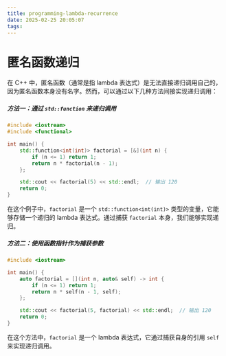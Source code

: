 ```yaml
---
title: programming-lambda-recurrence
date: 2025-02-25 20:05:07
tags:
---
```


# 匿名函数递归

在 C++ 中，匿名函数（通常是指 lambda 表达式）是无法直接递归调用自己的，因为匿名函数本身没有名字。然而，可以通过以下几种方法间接实现递归调用：

##### 方法一：通过 `std::function` 来递归调用

```c++
#include <iostream>
#include <functional>

int main() {
    std::function<int(int)> factorial = [&](int n) {
        if (n <= 1) return 1;
        return n * factorial(n - 1);
    };

    std::cout << factorial(5) << std::endl;  // 输出 120
    return 0;
}
```

在这个例子中，`factorial` 是一个 `std::function<int(int)>` 类型的变量，它能够存储一个递归的 lambda 表达式。通过捕获 `factorial` 本身，我们能够实现递归。

##### 方法二：使用函数指针作为捕获参数

```c++
#include <iostream>

int main() {
    auto factorial = [](int n, auto& self) -> int {
        if (n <= 1) return 1;
        return n * self(n - 1, self);
    };

    std::cout << factorial(5, factorial) << std::endl;  // 输出 120
    return 0;
}
```

在这个方法中，`factorial` 是一个 lambda 表达式，它通过捕获自身的引用 `self` 来实现递归调用。

